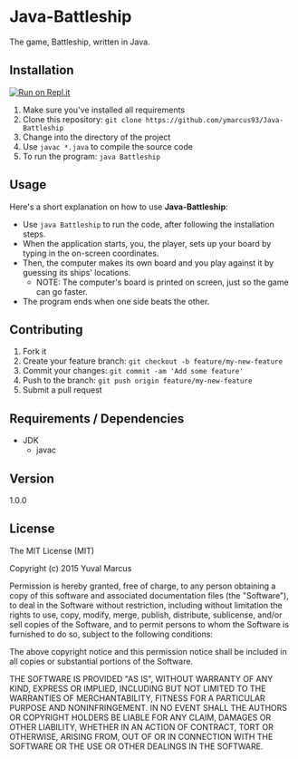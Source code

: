 # Java-Battleship

The game, Battleship, written in Java.

## Installation
[![Run on Repl.it](https://repl.it/badge/github/ymarcus93/Java-Battleship)](https://repl.it/github/ymarcus93/Java-Battleship)
1. Make sure you've installed all requirements
2. Clone this repository:
  `git clone https://github.com/ymarcus93/Java-Battleship`
3. Change into the directory of the project
4. Use `javac *.java` to compile the source code
5. To run the program: `java Battleship`

## Usage

Here's a short explanation on how to use **Java-Battleship**:

* Use `java Battleship` to run the code, after following the installation steps.
* When the application starts, you, the player, sets up your board by typing in the on-screen coordinates.
* Then, the computer makes its own board and you play against it by guessing its ships' locations.
	* NOTE: The computer's board is printed on screen, just so the game can go faster.
* The program ends when one side beats the other.

## Contributing

1. Fork it
2. Create your feature branch: `git checkout -b feature/my-new-feature`
3. Commit your changes: `git commit -am 'Add some feature'`
4. Push to the branch: `git push origin feature/my-new-feature`
5. Submit a pull request

## Requirements / Dependencies

* JDK
	* javac

## Version

1.0.0

## License

The MIT License (MIT)

Copyright (c) 2015 Yuval Marcus

Permission is hereby granted, free of charge, to any person obtaining a copy
of this software and associated documentation files (the "Software"), to deal
in the Software without restriction, including without limitation the rights
to use, copy, modify, merge, publish, distribute, sublicense, and/or sell
copies of the Software, and to permit persons to whom the Software is
furnished to do so, subject to the following conditions:

The above copyright notice and this permission notice shall be included in all
copies or substantial portions of the Software.

THE SOFTWARE IS PROVIDED "AS IS", WITHOUT WARRANTY OF ANY KIND, EXPRESS OR
IMPLIED, INCLUDING BUT NOT LIMITED TO THE WARRANTIES OF MERCHANTABILITY,
FITNESS FOR A PARTICULAR PURPOSE AND NONINFRINGEMENT. IN NO EVENT SHALL THE
AUTHORS OR COPYRIGHT HOLDERS BE LIABLE FOR ANY CLAIM, DAMAGES OR OTHER
LIABILITY, WHETHER IN AN ACTION OF CONTRACT, TORT OR OTHERWISE, ARISING FROM,
OUT OF OR IN CONNECTION WITH THE SOFTWARE OR THE USE OR OTHER DEALINGS IN THE
SOFTWARE.